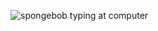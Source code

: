 ![spongebob typing at computer](https://github.com/CarlBaines/CarlBaines/assets/113366630/831449fb-c10f-4114-8139-0775b9382398)
